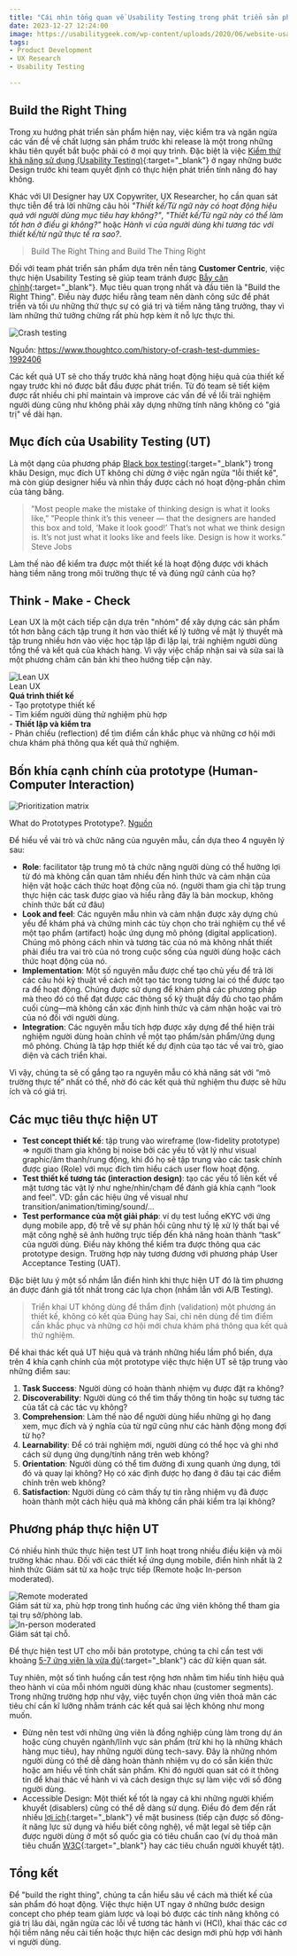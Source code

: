 ```yaml
---
title: "Cái nhìn tổng quan về Usability Testing trong phát triển sản phẩm"
date: 2023-12-27 12:24:00
image: https://usabilitygeek.com/wp-content/uploads/2020/06/website-usability-testing.width-750.png
tags:
- Product Development
- UX Research
- Usability Testing

---
```


## Build the Right Thing

Trong xu hướng phát triển sản phẩm hiện nay, việc kiểm tra và ngăn ngừa các vấn đề về chất lượng sản phẩm trước khi release là một trong những khâu tiên quyết bắt buộc phải có ở mọi quy trình. Đặc biệt là việc [Kiểm thử khả năng sử dụng (Usability Testing)](https://www.nngroup.com/articles/usability-testing-101/){:target="_blank"} ở ngay những bước Design trước khi team quyết định có thực hiện phát triển tính năng đó hay không.

Khác với UI Designer hay UX Copywriter, UX Researcher, họ cần quan sát thực tiễn để trả lời những câu hỏi *"Thiết kế/Từ ngữ này có hoạt động hiệu quả với người dùng mục tiêu hay không?"*, *"Thiết kế/Từ ngữ này có thể làm tốt hơn ở điều gì không?"* hoặc *Hành vi của người dùng khi tương tác với thiết kế/từ ngữ thực tế ra sao?*.

> Build The Right Thing and Build The Thing Right

Đối với team phát triển sản phẩm dựa trên nền tảng **Customer Centric**, việc thực hiện Usability Testing sẽ giúp team tránh được [Bẫy căn chỉnh](https://sloanreview.mit.edu/article/avoiding-the-alignment-trap-in-it/){:target="_blank"}. Mục tiêu quan trọng nhất và đầu tiên là "Build the Right Thing". Điều này được hiểu rằng team nên dành công sức để phát triển và tối ưu những thứ thực sự có giá trị và tiềm năng tăng trưởng, thay vì làm những thứ tưởng chừng rất phù hợp kèm ít nỗ lực thực thi.

![Crash testing](https://www.thoughtco.com/thmb/zUrqtdatkRyw40uwI6ORHVw5lIs=/1500x0/filters:no_upscale():max_bytes(150000):strip_icc():format(webp)/GettyImages-104574305-5b5b7e6cc9e77c0050acfb52.jpg)
<figcaption class="caption">Nguồn: <a href="https://www.thoughtco.com/history-of-crash-test-dummies-1992406">https://www.thoughtco.com/history-of-crash-test-dummies-1992406</a></figcaption>

Các kết quả UT sẽ cho thấy trước khả năng hoạt động hiệu quả của thiết kế ngay trước khi nó được bắt đầu được phát triển. Từ đó team sẽ tiết kiệm được rất nhiều chi phí maintain và improve các vấn đề về lỗi trải nghiệm người dùng cũng như không phải xây dựng những tính năng không có "giá trị" về dài hạn.

## Mục đích của Usability Testing (UT)

Là một dạng của phương pháp [Black box testing](https://en.wikipedia.org/wiki/Black-box_testing){:target="_blank"} trong khâu Design, mục đích UT không chỉ dừng ở việc ngăn ngừa "lỗi thiết kế", mà còn giúp designer hiểu và nhìn thấy được cách nó hoạt động-phần chìm của tảng băng.

> ”Most people make the mistake of thinking design is what it looks like,” ”People think it’s this veneer — that the designers are handed this box and told, ‘Make it look good!’ That’s not what we think design is. It’s not just what it looks like and feels like. Design is how it works.”
Steve Jobs

Làm thế nào để kiểm tra được một thiết kế là hoạt động được với khách hàng tiềm năng trong môi trường thực tế và đúng ngữ cảnh của họ?

## Think - Make - Check

Lean UX là một cách tiếp cận dựa trên "nhóm" để xây dựng các sản phẩm tốt hơn bằng cách tập trung ít hơn vào thiết kế lý tưởng về mặt lý thuyết mà tập trung nhiều hơn vào việc học tập lặp đi lặp lại, trải nghiệm người dùng tổng thể và kết quả của khách hàng. Vì vậy việc chấp nhận sai và sửa sai là một phương châm căn bản khi theo hướng tiếp cận này.

<div class="side-by-side">
    <div class="toleft">
        <img class="image" src="https://www.hotjar.com/_next/image/?url=https%3A%2F%2Fimages.ctfassets.net%2Flh3zuq09vnm2%2FNaCA0Jd5EtPxApQ6XI6Tb%2Fc44579a8e9c01a70a4317a34bb44d10e%2FCopy20of200120Featured20image.width-1500.jpg&w=946&q=75" alt="Lean UX">
        <figcaption class="caption">Lean UX</figcaption>
    </div>
    <div class="toright">
        <b>Quá trình thiết kế</b><br>
        - Tạo prototype thiết kế<br>
        - Tìm kiếm người dùng thử nghiệm phù hợp<br>
        - <b>Thiết lập và kiểm tra</b><br>
        - Phản chiếu (reflection) để tìm điểm cần khắc phục và những cơ hội mới chưa khám phá thông qua kết quả thử nghiệm.
    </div>
</div>

## Bốn khía cạnh chính của prototype (Human-Computer Interaction)
![Prioritization matrix](/assets/img/blog/4-principles-of-prototype.png)
 <figcaption class="caption">What do Prototypes Prototype?. <a href="https://hci.stanford.edu/courses/cs294h/2006/readings/houde-prototypes-97.pdf" target="_blank">Nguồn</a></figcaption>

Để hiểu về vài trò và chức năng của nguyên mẫu, cần dựa theo 4 nguyên lý sau:
- **Role**: facilitator tập trung mô tả chức năng người dùng có thể hưởng lợi từ đó mà không cần quan tâm nhiều đến hình thức và cảm nhận của hiện vật hoặc cách thức hoạt động của nó. (người tham gia chỉ tập trung thực hiện các task được giao và hiểu rằng đây là bản mockup, không chính thức bất cứ đâu)
- **Look and feel**: Các nguyên mẫu nhìn và cảm nhận được xây dựng chủ yếu để khám phá và chứng minh các tùy chọn cho trải nghiệm cụ thể về một tạo phẩm (artifact) hoặc ứng dụng mô phỏng (digital application). Chúng mô phỏng cách nhìn và tương tác của nó mà không nhất thiết phải điều tra vai trò của nó trong cuộc sống của người dùng hoặc cách thức hoạt động của nó.
- **Implementation**: Một số nguyên mẫu được chế tạo chủ yếu để trả lời các câu hỏi kỹ thuật về cách một tạo tác trong tương lai có thể được tạo ra để hoạt động. Chúng được sử dụng để khám phá các phương pháp mà theo đó có thể đạt được các thông số kỹ thuật đầy đủ cho tạo phẩm cuối cùng—mà không cần xác định hình thức và cảm nhận hoặc vai trò của nó đối với người dùng.
- **Integration**: Các nguyên mẫu tích hợp được xây dựng để thể hiện trải nghiệm người dùng hoàn chỉnh về một tạo phẩm/sản phẩm/ứng dụng mô phỏng. Chúng là tập hợp thiết kế dự định của tạo tác về vai trò, giao diện và cách triển khai.

Vì vậy, chúng ta sẽ cố gắng tạo ra nguyên mẫu có khả năng sát với “mô trường thực tế” nhất có thể, nhờ đó các kết quả thử nghiệm thu được sẽ hữu ích và có giá trị.

## Các mục tiêu thực hiện UT
- **Test concept thiết kế**: tập trung vào wireframe (low-fidelity prototype) => người tham gia không bị noise bởi các yếu tố vật lý như visual graphic/âm thanh/rung động, khi đó họ sẽ tập trung vào các task chính được giao (Role) với mục đích tìm hiểu cách user flow hoạt động.
- **Test thiết kế tương tác (interaction design)**: tạo các yếu tố liên kết về mặt tương tác vật lý như nghe/nhìn/chạm để đánh giá khía cạnh “look and feel". VD: gắn các hiệu ứng về visual như transition/animation/timing/sound/...
- **Test performance của một giải pháp**: ví dụ test luồng eKYC với ứng dụng mobile app, độ trễ về sự phản hồi cũng như tỷ lệ xử lý thất bại về mặt công nghệ sẽ ảnh hưởng trực tiếp đến khả năng hoàn thành “task” của người dùng. Điều này không thể kiểm tra được thông qua các prototype design. Trường hợp này tương đương với phương pháp User Acceptance Testing (UAT).

Đặc biệt lưu ý một số nhầm lẫn điển hình khi thực hiện UT đó là tìm phương án được đánh giá tốt nhất trong các lựa chọn (nhầm lẫn với A/B Testing).

> Triển khai UT không dùng để thẩm định (validation) một phương án thiết kế, không có kết qủa Đúng hay Sai, chỉ nên dùng để tìm điểm cần khắc phục và những cơ hội mới chưa khám phá thông qua kết quả thử nghiệm.

Để khai thác kết quả UT hiệu quả và tránh những hiểu lầm phổ biến, dựa trên 4 khía cạnh chính của một prototype việc thực hiện UT sẽ tập trung vào những điểm sau:
1. **Task Success**: Người dùng có hoàn thành nhiệm vụ được đặt ra không?
2. **Discoverability**: Người dùng có thể tìm thấy thông tin hoặc sự tương tác của tất cả các tác vụ không?
3. **Comprehension**: Làm thế nào để người dùng hiểu những gì họ đang xem, mục đích và ý nghĩa của từ ngữ cũng như các hành động mong đợi từ họ?
4. **Learnability**: Để có trải nghiệm mới, người dùng có thể học và ghi nhớ cách sử dụng ứng dụng/tính năng trên web không?
5. **Orientation**: Người dùng có thể tìm đường đi xung quanh ứng dụng, tới đó và quay lại không? Họ có xác định được họ đang ở đâu tại các điểm chính trên web không?
6. **Satisfaction**: Người dùng có cảm thấy tự tin rằng nhiệm vụ đã được hoàn thành một cách hiệu quả mà không cần phải kiểm tra lại không?

## Phương pháp thực hiện UT

Có nhiều hình thức thực hiện test UT linh hoạt trong nhiều điều kiện và môi trường khác nhau. Đối với các thiết kế ứng dụng mobile, điển hình nhất là 2 hình thức Giám sát từ xa hoặc trực tiếp (Remote hoặc In-person moderated).

<div class="side-by-side">
    <div class="toleft">
        <img class="image" src="/assets/img/photo_wall/unmoderated.jpg" alt="Remote moderated">
        <figcaption class="caption">Giám sát từ xa, phù hợp trong tình huống các ứng viên không thể tham gia tại trụ sở/phòng lab.</figcaption>
    </div>
    <div class="toright">
        <img class="image" src="/assets/img/blog/in-person-moderated.jpeg" alt="In-person moderated">
        <figcaption class="caption">Giám sát tại chỗ.</figcaption>
    </div>
</div>

Để thực hiện test UT cho mỗi bản prototype, chúng ta chỉ cần test với khoảng [5-7 ứng viên là vừa đủ](https://www.nngroup.com/articles/why-you-only-need-to-test-with-5-users/){:target="_blank"} các dữ kiện quan sát.

Tuy nhiên, một số tình huống cần test rộng hơn nhằm tìm hiểu tính hiệu quả theo hành vi của mỗi nhóm người dùng khác nhau (customer segments). Trong những trường hợp như vậy, việc tuyển chọn ứng viên thoả mãn các tiêu chí cần kĩ lưỡng nhằm tránh các kết quả sai lệch không như mong muốn.

- Đừng nên test với những ứng viên là đồng nghiệp cùng làm trong dự án hoặc cùng chuyên ngành/lĩnh vực sản phẩm (trừ khi họ là những khách hàng mục tiêu), hay những người dùng tech-savy. Đây là những nhóm người dùng có thể dễ dàng hoàn thành nhiệm vụ do có sẵn kiến thức hoặc am hiểu về tính chất sản phẩm. Khi đó người quan sát có ít thông tin để khai thác về hành vi và cách design thực sự làm việc với số đông người dùng.
- Accessible Design: Một thiết kế tốt là ngay cả khi những người khiếm khuyết (disablers) cũng có thể dễ dàng sử dụng. Điều đó đem đến rất nhiều [lợi ích](https://www.interaction-design.org/literature/article/3-reasons-why-accessible-design-is-good-for-all){:target="_blank"} về mặt business (tiếp cận được số đông-ít năng lực sử dụng và hiểu biết công nghệ), về mặt legal sẽ tiếp cận được người dùng ở một số quốc gia có tiêu chuẩn cao (ví dụ thoả mãn tiêu chuẩn [W3C](https://www.w3.org/standards/about/){:target="_blank"} hay các tiêu chuẩn người khuyết tật).

## Tổng kết

Để "build the right thing", chúng ta cần hiểu sâu về cách mà thiết kế của sản phẩm đó hoạt động. Việc thực hiện UT ngay ở những bước design concept cho phép team giảm lược và loại bỏ được các tính năng không có giá trị lâu dài, ngăn ngừa các lỗi về tương tác hành vi (HCI), khai thác các cơ hội tiềm năng nếu cải tiến hoặc thực hiện các design mới phù hợp với hành vi người dùng.